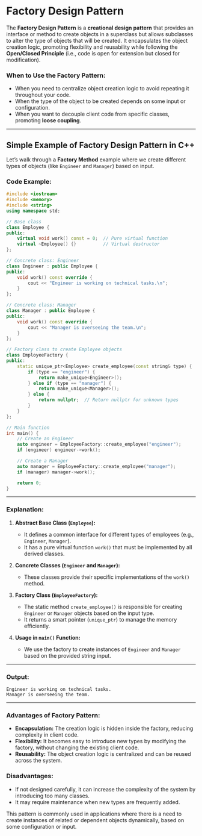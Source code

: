 # **Factory Design Pattern**

The **Factory Design Pattern** is a **creational design pattern** that provides an interface or method to create objects in a superclass but allows subclasses to alter the type of objects that will be created. It encapsulates the object creation logic, promoting flexibility and reusability while following the **Open/Closed Principle** (i.e., code is open for extension but closed for modification).

### **When to Use the Factory Pattern:**
- When you need to centralize object creation logic to avoid repeating it throughout your code.
- When the type of the object to be created depends on some input or configuration.
- When you want to decouple client code from specific classes, promoting **loose coupling**.

---

## **Simple Example of Factory Design Pattern in C++**

Let’s walk through a **Factory Method** example where we create different types of objects (like `Engineer` and `Manager`) based on input.

### **Code Example:**

```cpp
#include <iostream>
#include <memory>
#include <string>
using namespace std;

// Base class
class Employee {
public:
    virtual void work() const = 0;  // Pure virtual function
    virtual ~Employee() {}          // Virtual destructor
};

// Concrete class: Engineer
class Engineer : public Employee {
public:
    void work() const override {
        cout << "Engineer is working on technical tasks.\n";
    }
};

// Concrete class: Manager
class Manager : public Employee {
public:
    void work() const override {
        cout << "Manager is overseeing the team.\n";
    }
};

// Factory class to create Employee objects
class EmployeeFactory {
public:
    static unique_ptr<Employee> create_employee(const string& type) {
        if (type == "engineer") {
            return make_unique<Engineer>();
        } else if (type == "manager") {
            return make_unique<Manager>();
        } else {
            return nullptr;  // Return nullptr for unknown types
        }
    }
};

// Main function
int main() {
    // Create an Engineer
    auto engineer = EmployeeFactory::create_employee("engineer");
    if (engineer) engineer->work();

    // Create a Manager
    auto manager = EmployeeFactory::create_employee("manager");
    if (manager) manager->work();

    return 0;
}
```

---

### **Explanation:**

1. **Abstract Base Class (`Employee`):** 
   - It defines a common interface for different types of employees (e.g., `Engineer`, `Manager`).
   - It has a pure virtual function `work()` that must be implemented by all derived classes.

2. **Concrete Classes (`Engineer` and `Manager`):**
   - These classes provide their specific implementations of the `work()` method.

3. **Factory Class (`EmployeeFactory`):**
   - The static method `create_employee()` is responsible for creating `Engineer` or `Manager` objects based on the input type.
   - It returns a smart pointer (`unique_ptr`) to manage the memory efficiently.

4. **Usage in `main()` Function:** 
   - We use the factory to create instances of `Engineer` and `Manager` based on the provided string input.

---

### **Output:**
```
Engineer is working on technical tasks.
Manager is overseeing the team.
```

---

### **Advantages of Factory Pattern:**
- **Encapsulation:** The creation logic is hidden inside the factory, reducing complexity in client code.
- **Flexibility:** It becomes easy to introduce new types by modifying the factory, without changing the existing client code.
- **Reusability:** The object creation logic is centralized and can be reused across the system.

### **Disadvantages:**
- If not designed carefully, it can increase the complexity of the system by introducing too many classes.
- It may require maintenance when new types are frequently added.

This pattern is commonly used in applications where there is a need to create instances of related or dependent objects dynamically, based on some configuration or input.